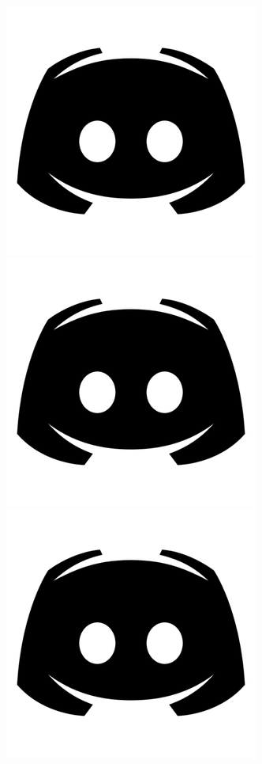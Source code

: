 ![](test/animateddiscord.svg)
[<img src="/test/animateddiscord.svg">]()
[<img src="test/animateddiscord.svg">]()
